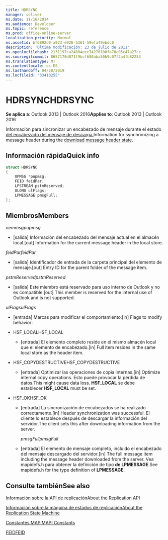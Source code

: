```yaml
---
title: HDRSYNC
manager: soliver
ms.date: 11/16/2014
ms.audience: Developer
ms.topic: reference
ms.prod: office-online-server
localization_priority: Normal
ms.assetid: bf6892d0-a923-e926-5361-59efa49ebdc0
description: 'Última modificación: 23 de julio de 2011'
ms.openlocfilehash: 2131197ca24804eec74270100fa70c05c47a27cc
ms.sourcegitcommit: 8657170d071f9bcf680aba50b9c07f2a4fb82283
ms.translationtype: MT
ms.contentlocale: es-ES
ms.lasthandoff: 04/28/2019
ms.locfileid: "33410255"
---
```

# <a name="hdrsync"></a><span data-ttu-id="5068f-103">HDRSYNC</span><span class="sxs-lookup"><span data-stu-id="5068f-103">HDRSYNC</span></span>

  
  
<span data-ttu-id="5068f-104">**Se aplica a**: Outlook 2013 | Outlook 2016</span><span class="sxs-lookup"><span data-stu-id="5068f-104">**Applies to**: Outlook 2013 | Outlook 2016</span></span> 
  
<span data-ttu-id="5068f-105">Información para sincronizar un encabezado de mensaje durante el estado [del encabezado del mensaje de descarga.](download-message-header-state.md)</span><span class="sxs-lookup"><span data-stu-id="5068f-105">Information for synchronizing a message header during the [download message header state](download-message-header-state.md).</span></span>
  
## <a name="quick-info"></a><span data-ttu-id="5068f-106">Información rápida</span><span class="sxs-lookup"><span data-stu-id="5068f-106">Quick info</span></span>

```cpp
struct HDRSYNC 
{ 
    UPMSG *pupmsg; 
    FEID feidPar; 
    LPSTREAM pstmReserved; 
    ULONG ulFlags; 
    LPMESSAGE pmsgFull; 
};
```

## <a name="members"></a><span data-ttu-id="5068f-107">Miembros</span><span class="sxs-lookup"><span data-stu-id="5068f-107">Members</span></span>

 <span data-ttu-id="5068f-108">_oemmsg_</span><span class="sxs-lookup"><span data-stu-id="5068f-108">_pupmsg_</span></span>
  
- <span data-ttu-id="5068f-109">[salida] Información del encabezado del mensaje actual en el almacén local.</span><span class="sxs-lookup"><span data-stu-id="5068f-109">[out] Information for the current message header in the local store.</span></span>
    
 <span data-ttu-id="5068f-110">_feidPar_</span><span class="sxs-lookup"><span data-stu-id="5068f-110">_feidPar_</span></span>
  
- <span data-ttu-id="5068f-111">[salida] Identificador de entrada de la carpeta principal del elemento de mensaje.</span><span class="sxs-lookup"><span data-stu-id="5068f-111">[out] Entry ID for the parent folder of the message item.</span></span>
    
 <span data-ttu-id="5068f-112">_pstmReserved_</span><span class="sxs-lookup"><span data-stu-id="5068f-112">_pstmReserved_</span></span>
  
- <span data-ttu-id="5068f-113">[salida] Este miembro está reservado para uso interno de Outlook y no es compatible.</span><span class="sxs-lookup"><span data-stu-id="5068f-113">[out] This member is reserved for the internal use of Outlook and is not supported.</span></span> 
    
 <span data-ttu-id="5068f-114">_ulFlags_</span><span class="sxs-lookup"><span data-stu-id="5068f-114">_ulFlags_</span></span>
  
- <span data-ttu-id="5068f-115">[entrada] Marcas para modificar el comportamiento:</span><span class="sxs-lookup"><span data-stu-id="5068f-115">[in] Flags to modify behavior:</span></span>
    
- <span data-ttu-id="5068f-116">HSF_LOCAL</span><span class="sxs-lookup"><span data-stu-id="5068f-116">HSF_LOCAL</span></span>
    
  - <span data-ttu-id="5068f-117">[entrada] El elemento completo reside en el mismo almacén local que el elemento de encabezado.</span><span class="sxs-lookup"><span data-stu-id="5068f-117">[in] Full item resides in the same local store as the header item.</span></span>
    
- <span data-ttu-id="5068f-118">HSF_COPYDESTRUCTIVE</span><span class="sxs-lookup"><span data-stu-id="5068f-118">HSF_COPYDESTRUCTIVE</span></span>
    
  -  <span data-ttu-id="5068f-119">[entrada] Optimizar las operaciones de copia internas.</span><span class="sxs-lookup"><span data-stu-id="5068f-119">[in] Optimize internal copy operations.</span></span> <span data-ttu-id="5068f-120">Esto puede provocar la pérdida de datos.</span><span class="sxs-lookup"><span data-stu-id="5068f-120">This might cause data loss.</span></span> <span data-ttu-id="5068f-121">**HSF_LOCAL** se debe establecer.</span><span class="sxs-lookup"><span data-stu-id="5068f-121">**HSF_LOCAL** must be set.</span></span> 
    
- <span data-ttu-id="5068f-122">HSF_OK</span><span class="sxs-lookup"><span data-stu-id="5068f-122">HSF_OK</span></span>
    
  - <span data-ttu-id="5068f-123">[entrada] La sincronización de encabezados se ha realizado correctamente.</span><span class="sxs-lookup"><span data-stu-id="5068f-123">[in] Header synchronization was successful.</span></span> <span data-ttu-id="5068f-124">El cliente lo establece después de descargar la información del servidor.</span><span class="sxs-lookup"><span data-stu-id="5068f-124">The client sets this after downloading information from the server.</span></span>
    
     <span data-ttu-id="5068f-125">_pmsgFull_</span><span class="sxs-lookup"><span data-stu-id="5068f-125">_pmsgFull_</span></span>
    
  - <span data-ttu-id="5068f-126">[entrada] El elemento de mensaje completo, incluido el encabezado del mensaje descargado del servidor.</span><span class="sxs-lookup"><span data-stu-id="5068f-126">[in] The full message item including the message header downloaded from the server.</span></span> <span data-ttu-id="5068f-127">Vea mapidefs.h para obtener la definición de tipo **de LPMESSAGE**.</span><span class="sxs-lookup"><span data-stu-id="5068f-127">See mapidefs.h for the type definition of **LPMESSAGE**.</span></span> 
    
## <a name="see-also"></a><span data-ttu-id="5068f-128">Consulte también</span><span class="sxs-lookup"><span data-stu-id="5068f-128">See also</span></span>



[<span data-ttu-id="5068f-129">Información sobre la API de replicación</span><span class="sxs-lookup"><span data-stu-id="5068f-129">About the Replication API</span></span>](about-the-replication-api.md)
  
[<span data-ttu-id="5068f-130">Información sobre la máquina de estados de replicación</span><span class="sxs-lookup"><span data-stu-id="5068f-130">About the Replication State Machine</span></span>](about-the-replication-state-machine.md)
  
[<span data-ttu-id="5068f-131">Constantes MAPI</span><span class="sxs-lookup"><span data-stu-id="5068f-131">MAPI Constants</span></span>](mapi-constants.md)
  
[<span data-ttu-id="5068f-132">FEID</span><span class="sxs-lookup"><span data-stu-id="5068f-132">FEID</span></span>](feid.md)

